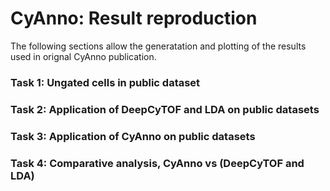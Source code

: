 # CyAnno: Result reproduction
The following sections allow the generatation and plotting of the results used in orignal CyAnno publication.

### Task 1: Ungated cells in public dataset

### Task 2: Application of DeepCyTOF and LDA on public datasets

### Task 3: Application of CyAnno on public datasets

### Task 4: Comparative analysis, CyAnno vs (DeepCyTOF and LDA)

